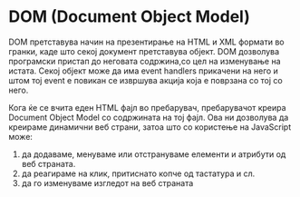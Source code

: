 # DOM (Document Object Model)

DOM претставува начин на презентирање на HTML и XML формати во гранки, каде што
секој документ претставува објект.
DOM дозволува програмски пристап до неговата содржина,со цел на изменување на истата.
Секој објект може да има event handlers прикачени на него и штом тој event е повикан се извршува акција која е поврзана со тој со него.

Кога ќе се вчита еден HTML фајл во пребарувач, пребарувачот креира Document Object Model со содржината
на тој фајл. Ова ни дозволува да креираме динамични веб страни, затоа што со користење на JavaScript може:
1. да додаваме, менуваме или отстрануваме елементи и атрибути од веб страната.
2. да реагираме на клик, притиснато копче од тастатура и сл.
3.  да го изменуваме изгледот на веб страната



